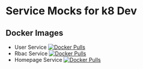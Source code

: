 # Service Mocks for k8 Dev
## Docker Images
- User Service [![Docker Pulls](https://img.shields.io/docker/pulls/schmiddim/service-mock-user-service.svg)](https://hub.docker.com/r/schmiddim/service-mock-user-service/)
- Rbac Service [![Docker Pulls](https://img.shields.io/docker/pulls/schmiddim/service-mock-rbac-service.svg)](https://hub.docker.com/r/schmiddim/service-mock-rbac-service/)
- Homepage Service [![Docker Pulls](https://img.shields.io/docker/pulls/schmiddim/service-mock-homepage-service.svg)](https://hub.docker.com/r/schmiddim/service-mock-homepage-service/)